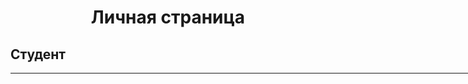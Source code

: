 <!DOCTYPE HTML PUBLIC "-//W3C//DTD HTML 4.01//EN" 
  "http://www.w3.org/TR/html4/strict.dtd">
<html>
 <head>
  <meta http-equiv="Content-Type" content="text/html; charset=utf-8">
  
 </head>
 <body>

  <h1 align = "center" <u> Личная страница </u> 
  <br/>
  <p><h2>Студент</h2></p>
  <hr align="left" width="1000" size="0,1" color="#000000" />

 </body>
</html>
